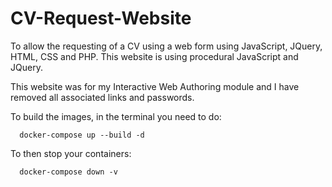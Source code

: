 # CV-Request-Website

To allow the requesting of a CV using a web form using JavaScript, JQuery, HTML, CSS and PHP. This website is using procedural JavaScript and JQuery. 

This website was for my Interactive Web Authoring module and I have removed all associated links and passwords. 

To build the images, in the terminal you need to do:
```
  docker-compose up --build -d
```
To then stop your containers:
```
  docker-compose down -v
```
